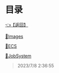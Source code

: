 # 目录  


[👈【返回】](..\--目录--Unity笔记)  


[📁Images](.\Images\--目录--Images)  

[📜ECS](.\ECS)  

[📜JobSystem](.\JobSystem)  







> 2023/7/8 2:36:55
